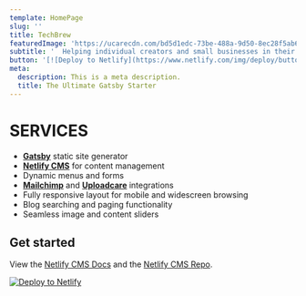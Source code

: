 ```yaml
---
template: HomePage
slug: ''
title: TechBrew
featuredImage: 'https://ucarecdn.com/bd5d1edc-73be-488a-9d50-8ec28f5ab6a9/'
subtitle: '  Helping individual creators and small businesses in their online presence through digital-first approach. We design, build and scale epic mobile, web and desktop apps'
button: '[![Deploy to Netlify](https://www.netlify.com/img/deploy/button.svg)](https://app.netlify.com/start/deploy?repository=https://github.com/thriveweb/yellowcake&stack=cms)'
meta:
  description: This is a meta description.
  title: The Ultimate Gatsby Starter
---
```


# SERVICES

- **[Gatsby](https://gatsbyjs.org)** static site generator
- **[Netlify CMS](https://github.com/netlify/netlify-cms)** for content management
- Dynamic menus and forms
- **[Mailchimp](http://mailchimp.com)** and **[Uploadcare](https://uploadcare.com)** integrations
- Fully responsive layout for mobile and widescreen browsing
- Blog searching and paging functionality
- Seamless image and content sliders

## Get started

View the [Netlify CMS Docs](https://www.netlifycms.org/docs/) and the [Netlify CMS Repo](https://github.com/netlify/netlify-cms).

[![Deploy to Netlify](https://www.netlify.com/img/deploy/button.svg)](https://app.netlify.com/start/deploy?repository=https://github.com/thriveweb/yellowcake&stack=cms)

